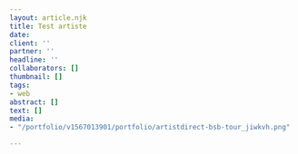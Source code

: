 ```yaml
---
layout: article.njk
title: Test artiste
date: 
client: ''
partner: ''
headline: ''
collaborators: []
thumbnail: []
tags:
- web
abstract: []
text: []
media:
- "/portfolio/v1567013901/portfolio/artistdirect-bsb-tour_jiwkvh.png"

---
```

